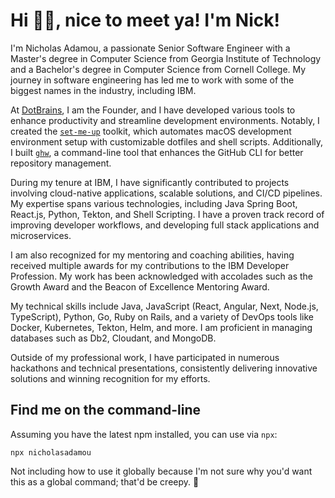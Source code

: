 <h1>Hi 👋🏼, nice to meet ya! I'm Nick!</h1>

I'm Nicholas Adamou, a passionate Senior Software Engineer with a Master's degree in Computer Science from Georgia Institute of Technology and a Bachelor's degree in Computer Science from Cornell College. My journey in software engineering has led me to work with some of the biggest names in the industry, including IBM.

At [DotBrains](https://github.com/dotbrains), I am the Founder, and I have developed various tools to enhance productivity and streamline development environments. Notably, I created the [`set-me-up`](https://github.com/dotbrains/set-me-up-docs) toolkit, which automates macOS development environment setup with customizable dotfiles and shell scripts. Additionally, I built [`ghw`](https://github.com/dotbrains/ghw), a command-line tool that enhances the GitHub CLI for better repository management.

During my tenure at IBM, I have significantly contributed to projects involving cloud-native applications, scalable solutions, and CI/CD pipelines. My expertise spans various technologies, including Java Spring Boot, React.js, Python, Tekton, and Shell Scripting. I have a proven track record of improving developer workflows, and developing full stack applications and microservices.

I am also recognized for my mentoring and coaching abilities, having received multiple awards for my contributions to the IBM Developer Profession. My work has been acknowledged with accolades such as the Growth Award and the Beacon of Excellence Mentoring Award.

My technical skills include Java, JavaScript (React, Angular, Next, Node.js, TypeScript), Python, Go, Ruby on Rails, and a variety of DevOps tools like Docker, Kubernetes, Tekton, Helm, and more. I am proficient in managing databases such as Db2, Cloudant, and MongoDB.

Outside of my professional work, I have participated in numerous hackathons and technical presentations, consistently delivering innovative solutions and winning recognition for my efforts.

## Find me on the command-line

Assuming you have the latest npm installed, you can use via `npx`:

```
npx nicholasadamou
```

Not including how to use it globally because I'm not sure why you'd want this as a global command; that'd be creepy. 🤨
